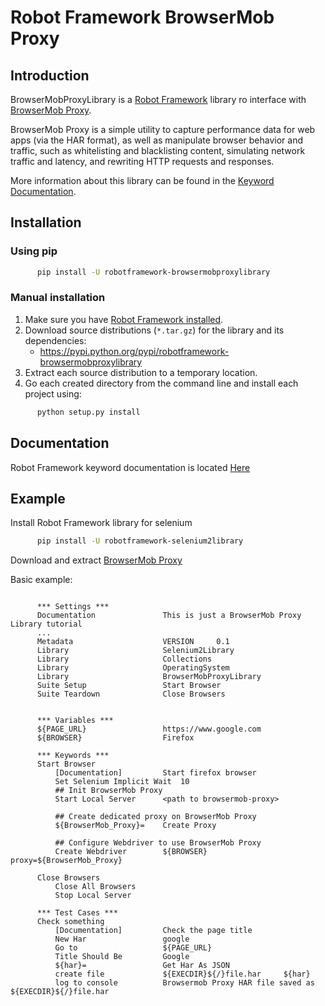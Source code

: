 # Robot Framework BrowserMob Proxy
## Introduction
BrowserMobProxyLibrary is a [Robot Framework](http://robotframework.org/) library ro interface with [BrowserMob Proxy](https://bmp.lightbody.net/).

BrowserMob Proxy is a simple utility to capture performance data for web apps (via the HAR format),
as well as manipulate browser behavior and traffic, such as whitelisting and blacklisting content,
simulating network traffic and latency, and rewriting HTTP requests and responses.

More information about this library can be found in the [Keyword Documentation](https://rawgit.com/s4int/robotframework-BrowserMobProxyLibrary/master/doc/BrowserMobProxyLibrary.html).

## Installation
### Using pip
```bash
      pip install -U robotframework-browsermobproxylibrary
```

### Manual installation
1. Make sure you have [Robot Framework installed](http://code.google.com/p/robotframework/wiki/Installation).
2. Download source distributions (`*.tar.gz`) for the library and its dependencies:
      - https://pypi.python.org/pypi/robotframework-browsermobproxylibrary
3. Extract each source distribution to a temporary location.
4. Go each created directory from the command line and install each project using:

```bash
      python setup.py install
```

## Documentation

Robot Framework keyword documentation is located [Here](https://rawgit.com/s4int/robotframework-BrowserMobProxyLibrary/master/doc/BrowserMobProxyLibrary.html)

## Example
Install Robot Framework library for selenium
```bash
      pip install -U robotframework-selenium2library
```

Download and extract [BrowserMob Proxy](https://bmp.lightbody.net/)

Basic example:
```robotframework

      *** Settings ***
      Documentation               This is just a BrowserMob Proxy Library tutorial
      ...
      Metadata                    VERSION     0.1
      Library                     Selenium2Library
      Library                     Collections
      Library                     OperatingSystem
      Library                     BrowserMobProxyLibrary
      Suite Setup                 Start Browser
      Suite Teardown              Close Browsers
      
      
      *** Variables ***
      ${PAGE_URL}                 https://www.google.com
      ${BROWSER}                  Firefox
      
      *** Keywords ***
      Start Browser
          [Documentation]         Start firefox browser
          Set Selenium Implicit Wait  10
          ## Init BrowserMob Proxy
          Start Local Server      <path to browsermob-proxy>
      
          ## Create dedicated proxy on BrowserMob Proxy
          ${BrowserMob_Proxy}=    Create Proxy
      
          ## Configure Webdriver to use BrowserMob Proxy
          Create Webdriver        ${BROWSER}    proxy=${BrowserMob_Proxy}
      
      Close Browsers
          Close All Browsers
          Stop Local Server
      
      *** Test Cases ***
      Check something
          [Documentation]         Check the page title
          New Har                 google
          Go to                   ${PAGE_URL}
          Title Should Be         Google
          ${har}=                 Get Har As JSON
          create file             ${EXECDIR}${/}file.har     ${har}
          log to console          Browsermob Proxy HAR file saved as ${EXECDIR}${/}file.har
```
